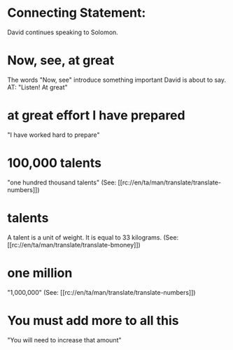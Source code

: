 # Connecting Statement:

David continues speaking to Solomon.

# Now, see, at great

The words "Now, see" introduce something important David is about to say. AT: "Listen! At great"

# at great effort I have prepared

"I have worked hard to prepare"

# 100,000 talents

"one hundred thousand talents" (See: [[rc://en/ta/man/translate/translate-numbers]])

# talents

A talent is a unit of weight. It is equal to 33 kilograms. (See: [[rc://en/ta/man/translate/translate-bmoney]])

# one million

"1,000,000" (See: [[rc://en/ta/man/translate/translate-numbers]])

# You must add more to all this

"You will need to increase that amount"